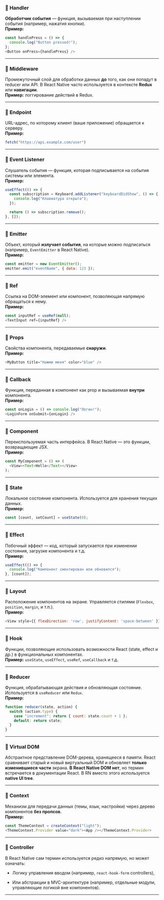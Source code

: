 
### 🔹 **Handler**

**Обработчик события** — функция, вызываемая при наступлении события (например, нажатия кнопки).  
**Пример:**

```js
const handlePress = () => {
  console.log("Button pressed!");
};
<Button onPress={handlePress} />
```

---

### 🔹 **Middleware**

Промежуточный слой для обработки данных **до** того, как они попадут в reducer или API. В React Native часто используется в контексте **Redux** или **навигации**.  
**Пример:** логгирование действий в Redux.

---

### 🔹 **Endpoint**

URL-адрес, по которому клиент (ваше приложение) обращается к серверу.  
**Пример:**

```js
fetch("https://api.example.com/user")
```

---

### 🔹 **Event Listener**

Слушатель события — функция, которая подписывается на события системы или элемента.  
**Пример:**

```js
useEffect(() => {
  const subscription = Keyboard.addListener("keyboardDidShow", () => {
    console.log("Клавиатура открыта");
  });

  return () => subscription.remove();
}, []);
```

---

### 🔹 **Emitter**

Объект, который **излучает события**, на которые можно подписаться (например, `EventEmitter` в React Native).  
**Пример:**

```js
const emitter = new EventEmitter();
emitter.emit("eventName", { data: 123 });
```

---

### 🔹 **Ref**

Ссылка на DOM-элемент или компонент, позволяющая напрямую обращаться к нему.  
**Пример:**

```js
const inputRef = useRef(null);
<TextInput ref={inputRef} />
```

---

### 🔹 **Props**

Свойства компонента, передаваемые **снаружи**.  
**Пример:**

```js
<MyButton title="Нажми меня" color="blue" />
```

---

### 🔹 **Callback**

Функция, переданная в компонент как prop и вызываемая **внутри** компонента.  
**Пример:**

```js
const onLogin = () => console.log("Логин!");
<LoginForm onSubmit={onLogin} />
```

---

### 🔹 **Component**

Переиспользуемая часть интерфейса. В React Native — это функции, возвращающие JSX.  
**Пример:**

```js
const MyComponent = () => (
  <View><Text>Hello</Text></View>
);
```

---

### 🔹 **State**

Локальное состояние компонента. Используется для хранения текущих данных.  
**Пример:**

```js
const [count, setCount] = useState(0);
```

---

### 🔹 **Effect**

Побочный эффект — код, который запускается при изменении состояния, загрузке компонента и т.д.  
**Пример:**

```js
useEffect(() => {
  console.log("Компонент смонтирован или обновился");
}, [count]);
```

---

### 🔹 **Layout**

Расположение компонентов на экране. Управляется стилями (`Flexbox`, `position`, `margin`, и т.п.).  
**Пример:**

```js
<View style={{ flexDirection: 'row', justifyContent: 'space-between' }} />
```

---

### 🔹 **Hook**

Функции, позволяющие использовать возможности React (state, effect и др.) в функциональных компонентах.  
**Пример:** `useState`, `useEffect`, `useRef`, `useCallback` и т.д.

---

### 🔹 **Reducer**

Функция, обрабатывающая действия и обновляющая состояние. Используется в `useReducer` или `Redux`.  
**Пример:**

```js
function reducer(state, action) {
  switch (action.type) {
    case "increment": return { count: state.count + 1 };
    default: return state;
  }
}
```

---

### 🔹 **Virtual DOM**

Абстрактное представление DOM-дерева, хранящееся в памяти. React сравнивает старый и новый виртуальный DOM и обновляет **только изменившиеся части** экрана.
**В React Native DOM нет**, но термин встречается в документации React. В RN вместо этого используется **native UI tree**.

---

### 🔹 **Context**

Механизм для передачи данных (темы, язык, настройки) через дерево компонентов **без пропсов**.  
**Пример:**

```js
const ThemeContext = createContext("light");
<ThemeContext.Provider value="dark"><App /></ThemeContext.Provider>
```

---

### 🔹 **Controller**

В React Native сам термин используется редко напрямую, но может означать:

- Логику управления вводом (например, `react-hook-form` controllers),
    
- Или абстракции в MVC-архитектуре (например, отдельные модули, управляющие логикой вне компонентов).
    

---
